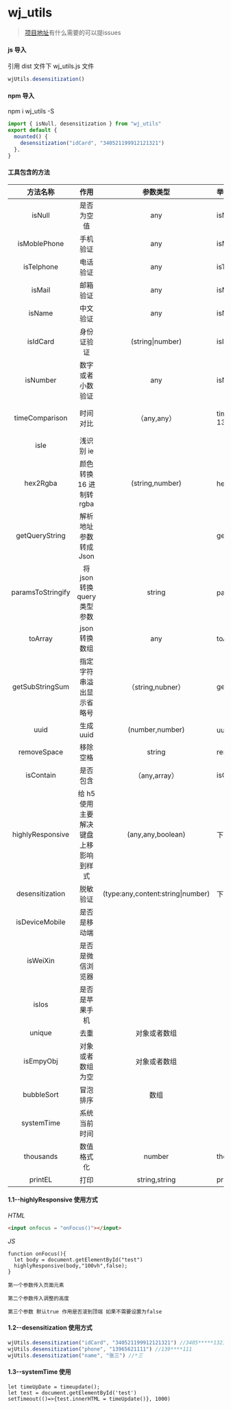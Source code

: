 # wj_utils

> [项目地址](https://github.com/wanjunSun/wjUtils)有什么需要的可以提issues

#### js 导入

引用 dist 文件下 wj_utils.js 文件

```javascript
wjUtils.desensitization()
```

#### npm 导入

npm i wj_utils -S

```javascript
import { isNull, desensitization } from "wj_utils"
export default {
  mounted() {
    desensitization("idCard", "340521199912121321")
  },
}
```

#### 工具包含的方法

|     方法名称      |                 作用                 |             参数类型              | 举例                                      |         可选参数         | 返回                       |
| :---------------: | :----------------------------------: | :-------------------------------: | :---------------------------------------- | :----------------------: | -------------------------- |
|      isNull       |              是否为空值              |                any                | isNull(value)                             |                          | boolean                    |
|   isMoblePhone    |               手机验证               |                any                | isMoblePhone(value)                       |                          | boolean                    |
|    isTelphone     |               电话验证               |                any                | isTelphone(value)                         |                          | boolean                    |
|      isMail       |               邮箱验证               |                any                | isMail(value)                             |                          | boolean                    |
|      isName       |               中文验证               |                any                | isName(value)                             |                          | boolean                    |
|     isIdCard      |              身份证验证              |         (string\|number)          | isIdCard(value)                           |                          | boolean                    |
|     isNumber      |           数字或者小数验证           |                any                | isNumber(value)                           |                          | boolean                    |
|  timeComparison   |               时间对比               |            （any,any）            | timeComparison("2020-02-13","2020-02-12") |                          | boolean（true:第一个值大） |
|       isIe        |              浅识别 ie               |                                   |                                           |                          |                            |
|     hex2Rgba      |       颜色转换 16 进制转 rgba        |          (string,number)          | hex2Rgba(16 进制颜色,透明度)              |                          | rgba(0,0,0,1)              |
|  getQueryString   |        解析地址参数转成 Json         |                                   | getQueryString()                          |                          | object                     |
| paramsToStringify |     将 json 转换 query 类型参数      |              string               | paramsToStringify(对象)                   |                          | string                     |
|      toArray      |            json 转换数组             |                any                | toArray("1,22,3")                         |                          | [1,2,3]                    |
|  getSubStringSum  |       指定字符串溢出显示省略号       |         （string,nubner）         | getSubStringSum(“123154”,5)               |                          | 1231...                    |
|       uuid        |              生成 uuid               |          (number,number)          | uuid(长度,进制数)                         |                          | string                     |
|    removeSpace    |               移除空格               |              string               | removeSpace(" test ")                     |                          | test/string                |
|     isContain     |               是否包含               |           （any,array）           | isContain(a,["a","b"])                    |                          | boolean                    |
| highlyResponsive  | 给 h5 使用主要解决键盘上移影响到样式 |         (any,any,boolean)         | 下面所示（1.1）                           |                          |                            |
|  desensitization  |               脱敏验证               | (type:any,content:string\|number) | 下面所示（1.2）                           | type:idCard\|phone\|name | string                     |
|  isDeviceMobile   |             是否是移动端             |                                   |                                           |                          | boolean                    |
|     isWeiXin      |           是否是微信浏览器           |                                   |                                           |                          | boolean                    |
|       isIos       |            是否是苹果手机            |                                   |                                           |                          | boolean                    |
|      unique       |                 去重                 |           对象或者数组            |                                           |                          | 数组                       |
|     isEmpyObj     |           对象或者数组为空           |           对象或者数组            |                                           |                          | boolean                    |
|    bubbleSort     |               冒泡排序               |               数组                |                                           |                          | 数组                       |
|    systemTime     |             系统当前时间             |                                   |                                           |                          | xxxx年xx月xx日 x时x分x秒   |
|     thousands     |              数值格式化              |              number               | thousands(v)                              |                          | 100,999                    |
|      printEL      |                 打印                 |           string,string           | printEL(id,style)                         |                          |                            |



#### 1.1--highlyResponsive 使用方式

_HTML_

```html
<input onfocus = "onFocus()"></input>
```

_JS_

```
function onFocus(){
  let body = document.getElementById("test")
  highlyResponsive(body,"100vh",false);
}
```

`第一个参数传入页面元素`

`第二个参数传入调整的高度`

`第三个参数 默认true 作用是否滚到顶端 如果不需要设置为false`

#### 1.2--desensitization 使用方式

```javascript
wjUtils.desensitization("idCard", "340521199912121321") //3405*****1321
wjUtils.desensitization("phone", "13965621111") //139****111
wjUtils.desensitization("name", "张三") //*三
```



#### 1.3--systemTime 使用

```
let timeUpDate = timeupdate();
let test = document.getElementById('test')
setTimeout(()=>{test.innerHTML = timeUpdate()}, 1000)
```

